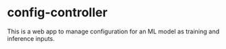 # config-controller
This is a web app to manage configuration for an ML model as training and inference inputs.
